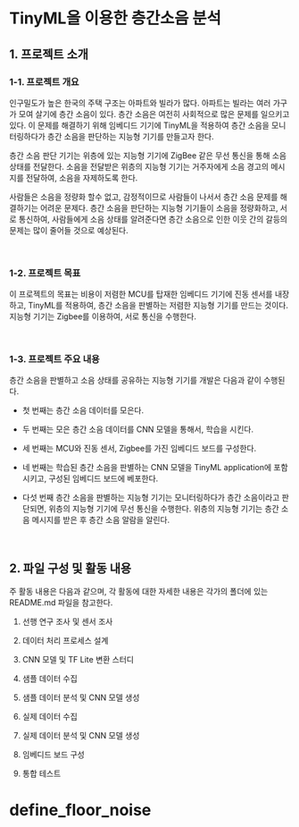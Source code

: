 # TinyML을 이용한 층간소음 분석

## 1. 프로젝트 소개

### 1-1. 프로젝트 개요

인구밀도가 높은 한국의 주택 구조는 아파트와 빌라가 많다. 아파트는 빌라는 여러 가구가 모여 살기에 층간 소음이 있다. 층간 소음은 여전히 사회적으로 많은 문제를 일으키고 있다. 이 문제를 해결하기 위해 임베디드 기기에 TinyML을 적용하여 층간 소음을 모니터링하다가 층간 소음을 판단하는 지능형 기기를 만들고자 한다.

층간 소음 판단 기기는 위층에 있는 지능형 기기에 ZigBee 같은 무선 통신을 통해 소음 상태를 전달한다. 소음을 전달받은 위층의 지능형 기기는 거주자에게 소음 경고의 메시지를 전달하여, 소음을 자제하도록 한다.

사람들은 소음을 정량화 할수 없고, 감정적이므로 사람들이 나서서 층간 소음 문제를 해결하기는 어려운 문제다. 층간 소음을 판단하는 지능형 기기들이 소음을 정량화하고, 서로 통신하여, 사람들에게 소음 상태를 알려준다면 층간 소음으로 인한 이웃 간의 갈등의 문제는 많이 줄어들 것으로 예상된다.

<br>

### 1-2. 프로젝트 목표

이 프로젝트의 목표는 비용이 저렴한 MCU를 탑재한 임베디드 기기에 진동 센서를 내장하고, TinyML를 적용하여, 층간 소음을 판별하는 저렴한 지능형 기기를 만드는 것이다. 지능형 기기는 Zigbee를 이용하여, 서로 통신을 수행한다.

<br>

### 1-3. 프로젝트 주요 내용

층간 소음을 판별하고 소음 상태를 공유하는 지능형 기기를 개발은 다음과 같이 수행된다.

- 첫 번째는 층간 소음 데이터를 모은다.

- 두 번째는 모은 층간 소음 데이터를 CNN 모델을 통해서, 학습을 시킨다.

- 세 번째는 MCU와 진동 센서, Zigbee를 가진 임베디드 보드를 구성한다.

- 네 번째는 학습된 층간 소음을 판별하는 CNN 모델을 TinyML application에 포함시키고, 구성된 임베디드 보드에 베포한다.

- 다섯 번째 층간 소음을 판별하는 지능형 기기는 모니터링하다가 층간 소음이라고 판단되면, 위층의 지능형 기기에 무선 통신을 수행한다. 위층의 지능형 기기는 층간 소음 메시지를 받은 후 층간 소음 알람을 알린다.

<br>

## 2. 파일 구성 및 활동 내용

주 활동 내용은 다음과 같으며, 각 활동에 대한 자세한 내용은 각가의 폴더에 있는 README.md 파일을 참고한다.

1. 선행 연구 조사 및 센서 조사

2. 데이터 처리 프로세스 설계

3. CNN 모델 및 TF Lite 변환 스터디

4. 샘플 데이터 수집

5. 샘플 데이터 분석 및 CNN 모델 생성

6. 실제 데이터 수집

7. 실제 데이터 분석 및 CNN 모델 생성

8. 임베디드 보드 구성

9. 통합 테스트
# define_floor_noise
